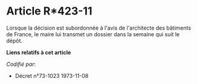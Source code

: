 # Article R*423-11

Lorsque la décision est subordonnée à l'avis de l'architecte des bâtiments de France, le maire lui transmet un dossier dans
la semaine qui suit le dépôt.

**Liens relatifs à cet article**

_Codifié par_:

  - Décret n°73-1023 1973-11-08
